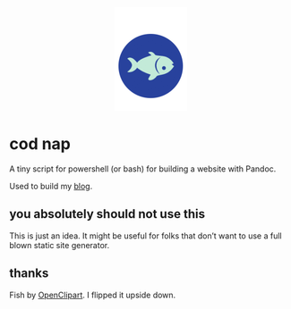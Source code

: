 <p align="center">
<img src="image.png"/>
</p>

# cod nap

A tiny script for powershell (or bash) for building a website
with Pandoc.

Used to build my [blog](https://www.michaelbuckleywriter.com/).

## you absolutely should not use this

This is just an idea. It might be useful for folks that don’t want to use
a full blown static site generator.


## thanks

Fish by [OpenClipart][O]. I flipped it upside down.

[O]: ahttps://openclipart.org/detail/253447/alergeno-pescadofish
